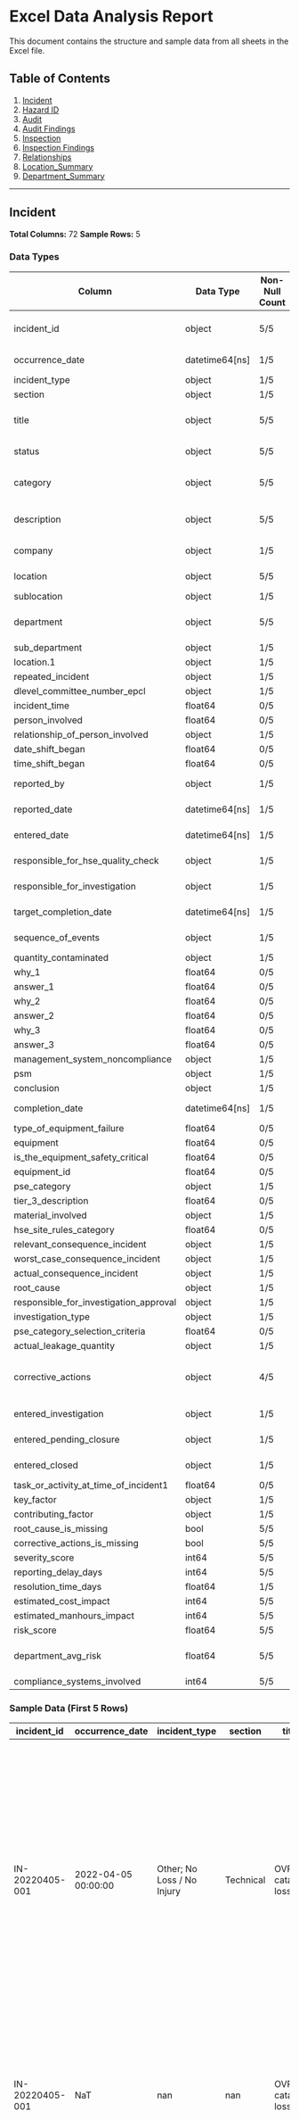 # Excel Data Analysis Report

This document contains the structure and sample data from all sheets in the Excel file.

## Table of Contents

1. [Incident](#incident)
2. [Hazard ID](#hazard-id)
3. [Audit](#audit)
4. [Audit Findings](#audit-findings)
5. [Inspection](#inspection)
6. [Inspection Findings](#inspection-findings)
7. [Relationships](#relationships)
8. [Location_Summary](#location_summary)
9. [Department_Summary](#department_summary)

---

## Incident

**Total Columns:** 72
**Sample Rows:** 5

### Data Types

| Column | Data Type | Non-Null Count | Sample Values |
|--------|-----------|----------------|---------------|
| incident_id | object | 5/5 | IN-20220405-001, IN-20220405-001, IN-20220405-001 |
| occurrence_date | datetime64[ns] | 1/5 | 2022-04-05 00:00:00 |
| incident_type | object | 1/5 | Other; No Loss / No ... |
| section | object | 1/5 | Technical |
| title | object | 5/5 | OVR catalyst loss, OVR catalyst loss, OVR catalyst loss |
| status | object | 5/5 | Closed, Unknown, Unknown |
| category | object | 5/5 | Incident, Not Specified, Not Specified |
| description | object | 5/5 | High catalyst loss h..., High catalyst loss h..., High catalyst loss h... |
| company | object | 1/5 | Engro Polymer and Ch... |
| location | object | 5/5 | Karachi, Not Specified, Not Specified |
| sublocation | object | 1/5 | Manufacturing Facili... |
| department | object | 5/5 | Process - EDC / VCM, Not Assigned, Not Assigned |
| sub_department | object | 1/5 | EDC / VCM |
| location.1 | object | 1/5 | EVCM 200 |
| repeated_incident | object | 1/5 | Yes |
| dlevel_committee_number_epcl | object | 1/5 | 22, Process Engineer... |
| incident_time | float64 | 0/5 |  |
| person_involved | float64 | 0/5 |  |
| relationship_of_person_involved | object | 1/5 | Employee |
| date_shift_began | float64 | 0/5 |  |
| time_shift_began | float64 | 0/5 |  |
| reported_by | object | 1/5 | Kaiwan Shahzad - EPC... |
| reported_date | datetime64[ns] | 1/5 | 2023-10-03 00:00:00 |
| entered_date | datetime64[ns] | 1/5 | 2023-10-03 00:00:00 |
| responsible_for_hse_quality_check | object | 1/5 | Safeer Hussain - ECO... |
| responsible_for_investigation | object | 1/5 | Kaiwan Shahzad - EPC... |
| target_completion_date | datetime64[ns] | 1/5 | 2023-07-20 00:00:00 |
| sequence_of_events | object | 1/5 | Cu (ppm) recorded in... |
| quantity_contaminated | object | 1/5 | SCF |
| why_1 | float64 | 0/5 |  |
| answer_1 | float64 | 0/5 |  |
| why_2 | float64 | 0/5 |  |
| answer_2 | float64 | 0/5 |  |
| why_3 | float64 | 0/5 |  |
| answer_3 | float64 | 0/5 |  |
| management_system_noncompliance | object | 1/5 | PSM |
| psm | object | 1/5 | Mechanical Integrity |
| conclusion | object | 1/5 | High catalyst loss h... |
| completion_date | datetime64[ns] | 1/5 | 2023-10-05 00:00:00 |
| type_of_equipment_failure | float64 | 0/5 |  |
| equipment | float64 | 0/5 |  |
| is_the_equipment_safety_critical | float64 | 0/5 |  |
| equipment_id | float64 | 0/5 |  |
| pse_category | object | 1/5 | Tier 1 |
| tier_3_description | float64 | 0/5 |  |
| material_involved | object | 1/5 | Catalyst |
| hse_site_rules_category | float64 | 0/5 |  |
| relevant_consequence_incident | object | 1/5 | Asset |
| worst_case_consequence_incident | object | 1/5 | C3 - Severe |
| actual_consequence_incident | object | 1/5 | C0 - No Ill Effect |
| root_cause | object | 1/5 | Inadequate preventiv... |
| responsible_for_investigation_approval | object | 1/5 | Tauqir Nasir - EPCL ... |
| investigation_type | object | 1/5 | Team Investigation |
| pse_category_selection_criteria | float64 | 0/5 |  |
| actual_leakage_quantity | object | 1/5 | SCF |
| corrective_actions | object | 4/5 | AC-INC-20231005-019, OVR Dip pipe metallu..., ; AC-INC-20231005-00... |
| entered_investigation | object | 1/5 | 2023-10-04 00:00:00 |
| entered_pending_closure | object | 1/5 | 2023-10-05 00:00:00 |
| entered_closed | object | 1/5 | 2023-10-09 00:00:00 |
| task_or_activity_at_time_of_incident1 | float64 | 0/5 |  |
| key_factor | object | 1/5 | Repeat failure of fa... |
| contributing_factor | object | 1/5 | Repeat failure of fa... |
| root_cause_is_missing | bool | 5/5 | False, True, True |
| corrective_actions_is_missing | bool | 5/5 | False, False, True |
| severity_score | int64 | 5/5 | 3, 1, 1 |
| reporting_delay_days | int64 | 5/5 | 546, 0, 0 |
| resolution_time_days | float64 | 1/5 | 2.0 |
| estimated_cost_impact | int64 | 5/5 | 75000, 10000, 10000 |
| estimated_manhours_impact | int64 | 5/5 | 160, 40, 40 |
| risk_score | float64 | 5/5 | 4.5, 1.0, 1.0 |
| department_avg_risk | float64 | 5/5 | 3.158333333333333, 1.002688350481248, 1.002688350481248 |
| compliance_systems_involved | int64 | 5/5 | 1, 0, 0 |

### Sample Data (First 5 Rows)

| incident_id     | occurrence_date     | incident_type              | section   | title             | status   | category      | description                                                                                                 | company                     | location      | sublocation            | department          | sub_department   | location.1   | repeated_incident   | dlevel_committee_number_epcl   |   incident_time |   person_involved | relationship_of_person_involved   |   date_shift_began |   time_shift_began | reported_by                 | reported_date       | entered_date        | responsible_for_hse_quality_check   | responsible_for_investigation   | target_completion_date   | sequence_of_events                                | quantity_contaminated   |   why_1 |   answer_1 |   why_2 |   answer_2 |   why_3 |   answer_3 | management_system_noncompliance   | psm                  | conclusion                                                                                                                                                                                                                                       | completion_date     |   type_of_equipment_failure |   equipment |   is_the_equipment_safety_critical |   equipment_id | pse_category   |   tier_3_description | material_involved   |   hse_site_rules_category | relevant_consequence_incident   | worst_case_consequence_incident   | actual_consequence_incident   | root_cause                                                                                               | responsible_for_investigation_approval   | investigation_type   |   pse_category_selection_criteria | actual_leakage_quantity   | corrective_actions                                      | entered_investigation   | entered_pending_closure   | entered_closed      |   task_or_activity_at_time_of_incident1 | key_factor                           | contributing_factor                  | root_cause_is_missing   | corrective_actions_is_missing   |   severity_score |   reporting_delay_days |   resolution_time_days |   estimated_cost_impact |   estimated_manhours_impact |   risk_score |   department_avg_risk |   compliance_systems_involved |
|-----------------|---------------------|----------------------------|-----------|-------------------|----------|---------------|-------------------------------------------------------------------------------------------------------------|-----------------------------|---------------|------------------------|---------------------|------------------|--------------|---------------------|--------------------------------|-----------------|-------------------|-----------------------------------|--------------------|--------------------|-----------------------------|---------------------|---------------------|-------------------------------------|---------------------------------|--------------------------|---------------------------------------------------|-------------------------|---------|------------|---------|------------|---------|------------|-----------------------------------|----------------------|--------------------------------------------------------------------------------------------------------------------------------------------------------------------------------------------------------------------------------------------------|---------------------|-----------------------------|-------------|------------------------------------|----------------|----------------|----------------------|---------------------|---------------------------|---------------------------------|-----------------------------------|-------------------------------|----------------------------------------------------------------------------------------------------------|------------------------------------------|----------------------|-----------------------------------|---------------------------|---------------------------------------------------------|-------------------------|---------------------------|---------------------|-----------------------------------------|--------------------------------------|--------------------------------------|-------------------------|---------------------------------|------------------|------------------------|------------------------|-------------------------|-----------------------------|--------------|-----------------------|-------------------------------|
| IN-20220405-001 | 2022-04-05 00:00:00 | Other; No Loss / No Injury | Technical | OVR catalyst loss | Closed   | Incident      | High catalyst loss has been observed from OVR for the months of April and June for which OVR was shut down. | Engro Polymer and Chemicals | Karachi       | Manufacturing Facility | Process - EDC / VCM | EDC / VCM        | EVCM 200     | Yes                 | 22, Process Engineering        |             nan |               nan | Employee                          |                nan |                nan | Kaiwan Shahzad - EPCL Plant | 2023-10-03 00:00:00 | 2023-10-03 00:00:00 | Safeer Hussain - ECORP KHI HO       | Kaiwan Shahzad - EPCL Plant     | 2023-07-20 00:00:00      | Cu (ppm) recorded increasing from AS-201B bottom. | SCF                     |     nan |        nan |     nan |        nan |     nan |        nan | PSM                               | Mechanical Integrity | High catalyst loss has been observed from OVR, the contributing factor for this event was due to consecutive startups and shutdowns, plugged cyclone, damaged sparger header along with other root causes mentioned in the investigation report. | 2023-10-05 00:00:00 |                         nan |         nan |                                nan |            nan | Tier 1         |                  nan | Catalyst            |                       nan | Asset                           | C3 - Severe                       | C0 - No Ill Effect            | Inadequate preventive/corrective maintenance practices; Incomplete planning process ; Working Conditions | Tauqir Nasir - EPCL Plant                | Team Investigation   |                               nan | SCF                       | AC-INC-20231005-019                                     | 2023-10-04 00:00:00     | 2023-10-05 00:00:00       | 2023-10-09 00:00:00 |                                     nan | Repeat failure of facility equipment | Repeat failure of facility equipment | False                   | False                           |                3 |                    546 |                      2 |                   75000 |                         160 |          4.5 |               3.15833 |                             1 |
| IN-20220405-001 | NaT                 | nan                        | nan       | OVR catalyst loss | Unknown  | Not Specified | High catalyst loss has been observed from OVR for the months of April and June for which OVR was shut down. | nan                         | Not Specified | nan                    | Not Assigned        | nan              | nan          | nan                 | nan                            |             nan |               nan | nan                               |                nan |                nan | nan                         | NaT                 | NaT                 | nan                                 | nan                             | NaT                      | nan                                               | nan                     |     nan |        nan |     nan |        nan |     nan |        nan | nan                               | nan                  | nan                                                                                                                                                                                                                                              | NaT                 |                         nan |         nan |                                nan |            nan | nan            |                  nan | nan                 |                       nan | nan                             | nan                               | nan                           | nan                                                                                                      | nan                                      | nan                  |                               nan | nan                       | OVR Dip pipe metallurgy.Status:CompletionDue:2025-12-31 | nan                     | nan                       | nan                 |                                     nan | nan                                  | nan                                  | True                    | False                           |                1 |                      0 |                    nan |                   10000 |                          40 |          1   |               1.00269 |                             0 |
| IN-20220405-001 | NaT                 | nan                        | nan       | OVR catalyst loss | Unknown  | Not Specified | High catalyst loss has been observed from OVR for the months of April and June for which OVR was shut down. | nan                         | Not Specified | nan                    | Not Assigned        | nan              | nan          | nan                 | nan                            |             nan |               nan | nan                               |                nan |                nan | nan                         | NaT                 | NaT                 | nan                                 | nan                             | NaT                      | nan                                               | nan                     |     nan |        nan |     nan |        nan |     nan |        nan | nan                               | nan                  | nan                                                                                                                                                                                                                                              | NaT                 |                         nan |         nan |                                nan |            nan | nan            |                  nan | nan                 |                       nan | nan                             | nan                               | nan                           | nan                                                                                                      | nan                                      | nan                  |                               nan | nan                       | nan                                                     | nan                     | nan                       | nan                 |                                     nan | nan                                  | nan                                  | True                    | True                            |                1 |                      0 |                    nan |                   10000 |                          40 |          1   |               1.00269 |                             0 |
| IN-20220405-001 | NaT                 | nan                        | nan       | OVR catalyst loss | Unknown  | Not Specified | High catalyst loss has been observed from OVR for the months of April and June for which OVR was shut down. | nan                         | Not Specified | nan                    | Not Assigned        | nan              | nan          | nan                 | nan                            |             nan |               nan | nan                               |                nan |                nan | nan                         | NaT                 | NaT                 | nan                                 | nan                             | NaT                      | nan                                               | nan                     |     nan |        nan |     nan |        nan |     nan |        nan | nan                               | nan                  | nan                                                                                                                                                                                                                                              | NaT                 |                         nan |         nan |                                nan |            nan | nan            |                  nan | nan                 |                       nan | nan                             | nan                               | nan                           | nan                                                                                                      | nan                                      | nan                  |                               nan | nan                       | ; AC-INC-20231005-007                                   | nan                     | nan                       | nan                 |                                     nan | nan                                  | nan                                  | True                    | False                           |                1 |                      0 |                    nan |                   10000 |                          40 |          1   |               1.00269 |                             0 |
| IN-20220405-001 | NaT                 | nan                        | nan       | OVR catalyst loss | Unknown  | Not Specified | High catalyst loss has been observed from OVR for the months of April and June for which OVR was shut down. | nan                         | Not Specified | nan                    | Not Assigned        | nan              | nan          | nan                 | nan                            |             nan |               nan | nan                               |                nan |                nan | nan                         | NaT                 | NaT                 | nan                                 | nan                             | NaT                      | nan                                               | nan                     |     nan |        nan |     nan |        nan |     nan |        nan | nan                               | nan                  | nan                                                                                                                                                                                                                                              | NaT                 |                         nan |         nan |                                nan |            nan | nan            |                  nan | nan                 |                       nan | nan                             | nan                               | nan                           | nan                                                                                                      | nan                                      | nan                  |                               nan | nan                       | OVR diffuser cup metallurgy upgradation.Status:Closed   | nan                     | nan                       | nan                 |                                     nan | nan                                  | nan                                  | True                    | False                           |                1 |                      0 |                    nan |                   10000 |                          40 |          1   |               1.00269 |                             0 |

---

## Hazard ID

**Total Columns:** 35
**Sample Rows:** 5

### Data Types

| Column | Data Type | Non-Null Count | Sample Values |
|--------|-----------|----------------|---------------|
| incident_id | object | 5/5 | HA-20230316-009, HA-20230318-004, HA-20230321-001 |
| occurrence_date | datetime64[ns] | 5/5 | 2023-03-16 00:00:00, 2023-03-18 00:00:00, 2023-03-21 00:00:00 |
| incident_type | object | 5/5 | No Loss / No Injury, Process Safety Event..., No Loss / No Injury |
| section | object | 5/5 | Projects, Production, Projects |
| title | object | 5/5 | One Desiccator fell ..., HP Jetting Pump PU-3..., At pipe rack area EE... |
| status | object | 5/5 | Closed, Closed, Closed |
| category | object | 5/5 | Hazard ID, Hazard ID, Hazard ID |
| description | object | 5/5 | Around 1235 hrs. at ..., HP Jetting Pump PU-3..., On 3/21/2023, At pip... |
| company | object | 5/5 | Engro Polymer and Ch..., Engro Polymer and Ch..., Engro Polymer and Ch... |
| location | object | 5/5 | Karachi, Karachi, Karachi |
| sublocation | object | 5/5 | Projects and BD, Manufacturing Facili..., Projects and BD |
| department | object | 5/5 | HPO, PVC, HPO |
| sub_department | object | 5/5 | HPO Contstruction, PVC III, HPO Contstruction |
| location.1 | object | 5/5 | HPO, PVC III Feedstock, HPO Process Area |
| dlevel_committee_number_epcl | object | 5/5 | 190, Mechanical (Pro..., Not Applicable, 190, Mechanical (Pro... |
| incident_time | float64 | 0/5 |  |
| repeated_event | object | 5/5 | No, No, No |
| reported_by | object | 5/5 | Majid Khan - EPCL P&..., Yasir Ali - EPCL Pla..., Majid Khan - EPCL P&... |
| reported_date | datetime64[ns] | 5/5 | 2023-03-20 00:00:00, 2023-04-03 00:00:00, 2023-03-23 00:00:00 |
| entered_date | datetime64[ns] | 5/5 | 2023-03-20 00:00:00, 2023-04-03 00:00:00, 2023-03-23 00:00:00 |
| relevant_consequence_hazard_id | object | 5/5 | People, People, People |
| worst_case_consequence_potential_hazard_id | object | 5/5 | C1 - Minor, C2 - Serious, C1 - Minor |
| violation_type_hazard_id | object | 5/5 | Unsafe Act, Unsafe Condition, Safety Rule Violatio... |
| responsible_for_approval_hazard_id | object | 5/5 | Muhammad Umar Shafiq..., Amer Ahmed - EPCL Pl..., Muhammad Umar Shafiq... |
| corrective_actions | float64 | 0/5 |  |
| entered_review | object | 5/5 | 2023-03-20 00:00:00, 2023-04-03 00:00:00, 2023-03-23 00:00:00 |
| entered_closed | object | 5/5 | 2023-04-05 00:00:00, 2023-04-27 00:00:00, 2023-03-31 00:00:00 |
| corrective_actions_is_missing | bool | 5/5 | True, True, True |
| severity_score | int64 | 5/5 | 1, 2, 1 |
| reporting_delay_days | int64 | 5/5 | 4, 16, 2 |
| estimated_cost_impact | int64 | 5/5 | 1000, 2000, 1000 |
| estimated_manhours_impact | int64 | 5/5 | 16, 24, 16 |
| risk_score | int64 | 5/5 | 1, 2, 1 |
| department_avg_risk | float64 | 5/5 | 1.822429906542056, 0.8472222222222222, 1.822429906542056 |
| compliance_systems_involved | int64 | 5/5 | 0, 0, 0 |

### Sample Data (First 5 Rows)

| incident_id     | occurrence_date     | incident_type                             | section    | title                                                                                      | status   | category   | description                                                                                                                                                                                                                                                                                                                                                                                                                             | company                     | location   | sublocation            | department   | sub_department     | location.1        | dlevel_committee_number_epcl       |   incident_time | repeated_event   | reported_by            | reported_date       | entered_date        | relevant_consequence_hazard_id   | worst_case_consequence_potential_hazard_id   | violation_type_hazard_id   | responsible_for_approval_hazard_id   |   corrective_actions | entered_review      | entered_closed      | corrective_actions_is_missing   |   severity_score |   reporting_delay_days |   estimated_cost_impact |   estimated_manhours_impact |   risk_score |   department_avg_risk |   compliance_systems_involved |
|-----------------|---------------------|-------------------------------------------|------------|--------------------------------------------------------------------------------------------|----------|------------|-----------------------------------------------------------------------------------------------------------------------------------------------------------------------------------------------------------------------------------------------------------------------------------------------------------------------------------------------------------------------------------------------------------------------------------------|-----------------------------|------------|------------------------|--------------|--------------------|-------------------|------------------------------------|-----------------|------------------|------------------------|---------------------|---------------------|----------------------------------|----------------------------------------------|----------------------------|--------------------------------------|----------------------|---------------------|---------------------|---------------------------------|------------------|------------------------|-------------------------|-----------------------------|--------------|-----------------------|-------------------------------|
| HA-20230316-009 | 2023-03-16 00:00:00 | No Loss / No Injury                       | Projects   | One Desiccator fell down from the height of 10ft. at HPO Product tankform south side area. | Closed   | Hazard ID  | Around 1235 hrs. at Product tank southside PR, during the shifting of electrode welding rod oven with rope manually from Pipe-Rack scaffolding platform to ground, it was observed that electrode welding oven was fell down from the platform to ground due to hit with the scaffolding pipe while coming down. (Height approx. 3mtr) Moreover, the area below was not even barricaded. luckily, no one was standing under the object. | Engro Polymer and Chemicals | Karachi    | Projects and BD        | HPO          | HPO Contstruction  | HPO               | 190, Mechanical (Projects) & Civil |             nan | No               | Majid Khan - EPCL P&BD | 2023-03-20 00:00:00 | 2023-03-20 00:00:00 | People                           | C1 - Minor                                   | Unsafe Act                 | Muhammad Umar Shafiq - EPCL P&BD     |                  nan | 2023-03-20 00:00:00 | 2023-04-05 00:00:00 | True                            |                1 |                      4 |                    1000 |                          16 |            1 |              1.82243  |                             0 |
| HA-20230318-004 | 2023-03-18 00:00:00 | Process Safety Event; No Loss / No Injury | Production | HP Jetting Pump PU-3105 recycle hose leakage                                               | Closed   | Hazard ID  | HP Jetting Pump PU-3105 recycle hose leakage observed.                                                                                                                                                                                                                                                                                                                                                                                  | Engro Polymer and Chemicals | Karachi    | Manufacturing Facility | PVC          | PVC III            | PVC III Feedstock | Not Applicable                     |             nan | No               | Yasir Ali - EPCL Plant | 2023-04-03 00:00:00 | 2023-04-03 00:00:00 | People                           | C2 - Serious                                 | Unsafe Condition           | Amer Ahmed - EPCL Plant              |                  nan | 2023-04-03 00:00:00 | 2023-04-27 00:00:00 | True                            |                2 |                     16 |                    2000 |                          24 |            2 |              0.847222 |                             0 |
| HA-20230321-001 | 2023-03-21 00:00:00 | No Loss / No Injury                       | Projects   | At pipe rack area EEL subcontractor was observed using unapproved anti cut gloves at site  | Closed   | Hazard ID  | On 3/21/2023, At pipe rack area EEL subcontractor was observed using unapproved anti cut gloves at site. These were previously rejected by EPCL & EEL HSE.                                                                                                                                                                                                                                                                              | Engro Polymer and Chemicals | Karachi    | Projects and BD        | HPO          | HPO Contstruction  | HPO Process Area  | 190, Mechanical (Projects) & Civil |             nan | No               | Majid Khan - EPCL P&BD | 2023-03-23 00:00:00 | 2023-03-23 00:00:00 | People                           | C1 - Minor                                   | Safety Rule Violation      | Muhammad Umar Shafiq - EPCL P&BD     |                  nan | 2023-03-23 00:00:00 | 2023-03-31 00:00:00 | True                            |                1 |                      2 |                    1000 |                          16 |            1 |              1.82243  |                             0 |
| HA-20230321-002 | 2023-03-21 00:00:00 | No Loss / No Injury                       | Projects   | EPIC fabricator was using grinder at HTDC layout-II without obtaining hot permit           | Closed   | Hazard ID  | Self-reporting: On 21st Mar 2023, It was observed that during hot job arrangements EPIC fabricator (Mr. Abid Ali) was using grinder at HTDC layout out-2 without obtaining any hot permit for the activity.                                                                                                                                                                                                                             | Engro Polymer and Chemicals | Karachi    | Projects and BD        | HTDC         | HTDC Contstruction | HTDC              | 190, Mechanical (Projects) & Civil |             nan | No               | Majid Khan - EPCL P&BD | 2023-03-23 00:00:00 | 2023-03-23 00:00:00 | People                           | C2 - Serious                                 | Unsafe Act                 | Ammar Ahmad - EPCL P&BD              |                  nan | 2023-03-23 00:00:00 | 2023-04-04 00:00:00 | True                            |                2 |                      2 |                    2000 |                          24 |            2 |              1.85714  |                             0 |
| HA-20230322-003 | 2023-03-22 00:00:00 | Other                                     | Projects   | EEL admin team members were not having escape mask while sitting in the containers         | Closed   | Hazard ID  | On 22nd Mar 2023, At EEL office Area during audit it was observed that in EEL admin office there was only one escape mask and 5 staff workers were there. 4 of them having no escape mask.                                                                                                                                                                                                                                              | Engro Polymer and Chemicals | Karachi    | Projects and BD        | HPO          | HPO Contstruction  | Container Offices | 190, Mechanical (Projects) & Civil |             nan | No               | Majid Khan - EPCL P&BD | 2023-03-23 00:00:00 | 2023-03-23 00:00:00 | People                           | C2 - Serious                                 | Safety Rule Violation      | Muhammad Umar Shafiq - EPCL P&BD     |                  nan | 2023-03-23 00:00:00 | 2023-03-31 00:00:00 | True                            |                2 |                      1 |                    2000 |                          24 |            2 |              1.82243  |                             0 |

---

## Audit

**Total Columns:** 36
**Sample Rows:** 5

### Data Types

| Column | Data Type | Non-Null Count | Sample Values |
|--------|-----------|----------------|---------------|
| audit_id | object | 5/5 | AU-20230101-001, AU-20230130-001, AU-20230131-002 |
| audit_location | object | 5/5 | CA, Manufacturing Facili..., Asset Integrity |
| audit_title | object | 5/5 | Hydrogen vent stack ..., Marsh Insurance Audi..., Marsh Audit 2023 - I... |
| auditor | object | 5/5 | Ghulam Murtaza - EPC..., Ahtisham Qadir Malik..., Junaid Rafey - EPCL ... |
| start_date | datetime64[ns] | 5/5 | 2023-01-01 00:00:00, 2023-01-30 00:00:00, 2023-01-31 00:00:00 |
| audit_status | object | 5/5 | Closed, Closed, Closed |
| audit_category | object | 5/5 | Audit, Audit, Audit |
| auditing_body | object | 5/5 | Self, 3rd Party, 3rd Party |
| audit_rating | object | 2/5 | Satisfactory, Satisfactory |
| company | object | 5/5 | EPCL, EPCL, EPCL |
| location | object | 5/5 | CA-1650 and HCL Load..., Admin Building, Admin Building |
| audit_type_epcl | object | 5/5 | 119-Internal Audit, 16-Insurance Audit, 16-Insurance Audit |
| template | object | 5/5 | General Audit Check ..., General Audit Check ..., General Audit Check ... |
| template_version | object | 5/5 | Current Version, Current Version, Current Version |
| created_by | object | 5/5 | Ghulam Murtaza - EPC..., Safeer Hussain - ECO..., Ghulam Muzammil - EP... |
| audit_team | object | 5/5 | Moin Nasir - EPCL Pl..., Junaid Rafey - EPCL ..., Muhammad Shoquaib Fa... |
| responsible_for_action_plan | object | 5/5 | Ahtisham Qadir Malik..., Safeer Hussain - ECO..., Ghulam Muzammil - EP... |
| responsible_for_action_plan_review | object | 5/5 | Ahtisham Qadir Malik..., Ahtisham Qadir Malik..., Safeer Hussain - ECO... |
| entered_scheduled | datetime64[ns] | 4/5 | 2023-09-27 00:00:00, 2023-05-25 00:00:00, 2023-03-29 00:00:00 |
| entered_in_progress | datetime64[ns] | 5/5 | 2023-09-27 00:00:00, 2023-05-25 00:00:00, 2023-10-24 00:00:00 |
| entered_review | datetime64[ns] | 5/5 | 2023-09-27 00:00:00, 2023-05-29 00:00:00, 2023-10-24 00:00:00 |
| entered_pending_action_plan | object | 5/5 | 2023-09-27 00:00:00, 2023-12-31 00:00:00, 2023-10-24 00:00:00 |
| entered_review_action_plan | object | 5/5 | 2023-09-29 00:00:00, 2024-04-08 00:00:00, 2023-10-24 00:00:00 |
| entered_pending_closure | object | 5/5 | 2023-09-29 00:00:00, 2024-05-11 00:00:00, 2023-10-24 00:00:00 |
| entered_closed | datetime64[ns] | 5/5 | 2023-09-30 00:00:00, 2025-05-31 00:00:00, 2023-12-30 00:00:00 |
| checklist_category | object | 5/5 | General Audit Check ..., General Audit Check ..., General Audit Check ... |
| question | object | 5/5 | Audit Type, Audit Type, Audit Type |
| regulatory_reference | float64 | 0/5 |  |
| help_text | object | 5/5 | Just add audit type ..., Just add audit type ..., Just add audit type ... |
| answer | object | 1/5 | Insurance Survey Aud... |
| recommendation | float64 | 0/5 |  |
| response | float64 | 0/5 |  |
| finding | object | 4/5 | It was observed that..., 23.01 Management of ..., Refer attached file |
| finding_location | object | 4/5 | Maintenance; Health,..., Asset Integrity; Ass..., Engro Polymer and Ch... |
| worst_case_consequence | object | 3/5 | C2 - Serious; C3 - S..., ;, C1 - Minor; C1 - Min... |
| compliance_systems_involved | int64 | 5/5 | 0, 0, 0 |

### Sample Data (First 5 Rows)

| audit_id        | audit_location              | audit_title                                                                                   | auditor                           | start_date          | audit_status   | audit_category   | auditing_body   | audit_rating   | company   | location                | audit_type_epcl                                                    | template                 | template_version   | created_by                    | audit_team                                                                                         | responsible_for_action_plan       | responsible_for_action_plan_review   | entered_scheduled   | entered_in_progress   | entered_review      | entered_pending_action_plan   | entered_review_action_plan   | entered_pending_closure   | entered_closed      | checklist_category       | question   |   regulatory_reference | help_text                                                                                                                                   | answer                 |   recommendation |   response | finding                                                                                                                                                                                                                                                                                                                                                                                                                                                                                                                                                                                                                                                                                                                                                                                                                                                                                                                                                                                                                                                                                                                                                                                                                                                                                                                                                                                                                                                                                                                                                                                                                                                                                                                                                                                                                                                                                                                                                                                                                                                                                                                                                                                                                                                                                                                                                                                                                                                                                                                                                                                                                                                                                                                                                                                                                                                                                                                                                                                                                                                                                                                                                                                                                                                                                                                                                                                                                                                                                                                                                             | finding_location                                                                                                                  | worst_case_consequence                                            |   compliance_systems_involved |
|-----------------|-----------------------------|-----------------------------------------------------------------------------------------------|-----------------------------------|---------------------|----------------|------------------|-----------------|----------------|-----------|-------------------------|--------------------------------------------------------------------|--------------------------|--------------------|-------------------------------|----------------------------------------------------------------------------------------------------|-----------------------------------|--------------------------------------|---------------------|-----------------------|---------------------|-------------------------------|------------------------------|---------------------------|---------------------|--------------------------|------------|------------------------|---------------------------------------------------------------------------------------------------------------------------------------------|------------------------|------------------|------------|---------------------------------------------------------------------------------------------------------------------------------------------------------------------------------------------------------------------------------------------------------------------------------------------------------------------------------------------------------------------------------------------------------------------------------------------------------------------------------------------------------------------------------------------------------------------------------------------------------------------------------------------------------------------------------------------------------------------------------------------------------------------------------------------------------------------------------------------------------------------------------------------------------------------------------------------------------------------------------------------------------------------------------------------------------------------------------------------------------------------------------------------------------------------------------------------------------------------------------------------------------------------------------------------------------------------------------------------------------------------------------------------------------------------------------------------------------------------------------------------------------------------------------------------------------------------------------------------------------------------------------------------------------------------------------------------------------------------------------------------------------------------------------------------------------------------------------------------------------------------------------------------------------------------------------------------------------------------------------------------------------------------------------------------------------------------------------------------------------------------------------------------------------------------------------------------------------------------------------------------------------------------------------------------------------------------------------------------------------------------------------------------------------------------------------------------------------------------------------------------------------------------------------------------------------------------------------------------------------------------------------------------------------------------------------------------------------------------------------------------------------------------------------------------------------------------------------------------------------------------------------------------------------------------------------------------------------------------------------------------------------------------------------------------------------------------------------------------------------------------------------------------------------------------------------------------------------------------------------------------------------------------------------------------------------------------------------------------------------------------------------------------------------------------------------------------------------------------------------------------------------------------------------------------------------------------|-----------------------------------------------------------------------------------------------------------------------------------|-------------------------------------------------------------------|-------------------------------|
| AU-20230101-001 | CA                          | Hydrogen vent stack falme arrestor inspection RMA                                             | Ghulam Murtaza - EPCL Plant       | 2023-01-01 00:00:00 | Closed         | Audit            | Self            | nan            | EPCL      | CA-1650 and HCL Loading | 119-Internal Audit                                                 | General Audit Check List | Current Version    | Ghulam Murtaza - EPCL Plant   | Moin Nasir - EPCL Plant                                                                            | Ahtisham Qadir Malik - EPCL Plant | Ahtisham Qadir Malik - EPCL Plant    | 2023-09-27 00:00:00 | 2023-09-27 00:00:00   | 2023-09-27 00:00:00 | 2023-09-27 00:00:00           | 2023-09-29 00:00:00          | 2023-09-29 00:00:00       | 2023-09-30 00:00:00 | General Audit Check List | Audit Type |                    nan | Just add audit type here and attach soft copy of audit / checklist as attachment. Finding /Recommendations must be added in GENERAL RESULTS | nan                    |              nan |        nan | nan                                                                                                                                                                                                                                                                                                                                                                                                                                                                                                                                                                                                                                                                                                                                                                                                                                                                                                                                                                                                                                                                                                                                                                                                                                                                                                                                                                                                                                                                                                                                                                                                                                                                                                                                                                                                                                                                                                                                                                                                                                                                                                                                                                                                                                                                                                                                                                                                                                                                                                                                                                                                                                                                                                                                                                                                                                                                                                                                                                                                                                                                                                                                                                                                                                                                                                                                                                                                                                                                                                                                                                 | nan                                                                                                                               | nan                                                               |                             0 |
| AU-20230130-001 | Manufacturing Facility      | Marsh Insurance Audit                                                                         | Ahtisham Qadir Malik - EPCL Plant | 2023-01-30 00:00:00 | Closed         | Audit            | 3rd Party       | nan            | EPCL      | Admin Building          | 16-Insurance Audit                                                 | General Audit Check List | Current Version    | Safeer Hussain - ECORP KHI HO | Junaid Rafey - EPCL Plant; Muhammad Ashar Mushtaq - EPCL Plant; Muhammad Shahid Karim - EPCL Plant | Safeer Hussain - ECORP KHI HO     | Ahtisham Qadir Malik - EPCL Plant    | 2023-05-25 00:00:00 | 2023-05-25 00:00:00   | 2023-05-29 00:00:00 | 2023-12-31 00:00:00           | 2024-04-08 00:00:00          | 2024-05-11 00:00:00       | 2025-05-31 00:00:00 | General Audit Check List | Audit Type |                    nan | Just add audit type here and attach soft copy of audit / checklist as attachment. Finding /Recommendations must be added in GENERAL RESULTS | Insurance Survey Audit |              nan |        nan | It was observed that maintenance KPIs have improved since previous visit, but do not adequately show site management current risk position when compared to best-in-class performance. Survey team was unable to easily see number of overdue SCD PMs, CMs, on-hold items and open notifications which are not yet work orders. The risk is that site management cannot effectively be aware if the current risk level changes, or if today’s risk level is acceptable. This may lead to under resourcing of this critical department and subsequent losses occurring. ; It was observed that permits: Are currently stored outside, not immediately accessible at the work-front or the CCR. Permits are not cross referenced to an isolation diagram. The risk is that: Workers are not able to easily refer to the permit during the task. CCR/ERT is not able to quickly understand impact of operational change or incident on active permits. Workers using a permit may not be clear on energy isolation in-place and will be unable to verify current isolation standard vs. requirement. For example, losses have occurred due to wrong flanges being broken. Permit management was a key factor in the Piper Alpha disaster (to this day, the largest PD loss in history). For complex isolations, there may be multiple work fronts which need to be closed prior to re-isolation. Cross referencing is essential for operations to confirm suitability to re-energize system.; It was observed that on the A-300 Furnace isolation plan, a spool removal was not captured on the isolation plan. In addition, the operations team had removed a spool, which was marked as a blind location on the isolation plan. The risk is that an error could be made when returning the isolated system back into operations, due to the isolation plan not reflecting the actual status of the system and the isolations in place. This risk increases with more complex isolation plans where the plan does not reflect the status in the field. This could lead to a LOPC event during re-energization of the system and a potential fire / explosion – ignition of a gas leak is very likely for furnace area LOPC. ; It was observed that there is currently a utility pump running, feeding into the firewater circuit for non-emergency use process water on site. Site shared that this was acceptable via current practices as the firewater pumps are not being used, despite excess capacity of the F/W main being used. The risk is that the additional hydraulic constraint on the system reduces the maximum attainable flow through the firewater system. In the event of a fire scenario, it is unlikely that process water use will be stopped as priority will be on emergency response. However, the maximum use case may not be possible, impacting firefighting effectiveness and exacerbating the loss. ; It was observed that, the site permit audits did not highlight items identified in 23.02 and 23.03. Given that only a single permit was reviewed during the survey and gaps vs. best-in-class performance were found it suggests that the site auditing system should be routinely finding gaps and driving improvements. However, it was communicated that there were no permit audit findings of note in 2022. The risk is that the site does not organically improve the permit standards above the site current position. An effective auditing system should drive continuous improvement towards best-in-class performance. | Maintenance; Health, Safety and Environment; Health, Safety and Environment; Process - UTY and PP; Health, Safety and Environment | C2 - Serious; C3 - Severe; C3 - Severe; C2 - Serious; C3 - Severe |                             0 |
| AU-20230131-002 | Asset Integrity             | Marsh Audit 2023 - Inspection Deep Dive (IDD)                                                 | Junaid Rafey - EPCL Plant         | 2023-01-31 00:00:00 | Closed         | Audit            | 3rd Party       | nan            | EPCL      | Admin Building          | 16-Insurance Audit                                                 | General Audit Check List | Current Version    | Ghulam Muzammil - EPCL Plant  | Muhammad Shoquaib Farooq - EPCL Plant                                                              | Ghulam Muzammil - EPCL Plant      | Safeer Hussain - ECORP KHI HO        | NaT                 | 2023-10-24 00:00:00   | 2023-10-24 00:00:00 | 2023-10-24 00:00:00           | 2023-10-24 00:00:00          | 2023-10-24 00:00:00       | 2023-12-30 00:00:00 | General Audit Check List | Audit Type |                    nan | Just add audit type here and attach soft copy of audit / checklist as attachment. Finding /Recommendations must be added in GENERAL RESULTS | nan                    |              nan |        nan | 23.01 Management of piping reaching end of service life 23.02 Piping lines that have not yet been inspected 23.03 Develop inspection plan for vessel level bridles 23.04 Integrity Operating Window (IOW) – Further development; 23.01 Management of piping reaching end of service life 23.02 Piping lines that have not yet been inspected 23.03 Develop inspection plan for vessel level bridles 23.04 Integrity Operating Window (IOW) – Further development                                                                                                                                                                                                                                                                                                                                                                                                                                                                                                                                                                                                                                                                                                                                                                                                                                                                                                                                                                                                                                                                                                                                                                                                                                                                                                                                                                                                                                                                                                                                                                                                                                                                                                                                                                                                                                                                                                                                                                                                                                                                                                                                                                                                                                                                                                                                                                                                                                                                                                                                                                                                                                                                                                                                                                                                                                                                                                                                                                                                                                                                                                    | Asset Integrity; Asset Integrity                                                                                                  | ;                                                                 |                             0 |
| AU-20230301-004 | Engro Polymer and Chemicals | RMA Audit: Piping, Piping supports and Equipment Conditions related audits (For EDC-VCM unit) | Syed Tauseef Ali - EPCL Plant     | 2023-03-01 00:00:00 | Closed         | Audit            | 1st Party       | Satisfactory   | EPCL      | EVCM 300                | 82-Piping, Piping supports and Equipment Conditions related audits | General Audit Check List | Current Version    | Syed Tauseef Ali - EPCL Plant | Junaid Rafey - EPCL Plant                                                                          | Junaid Rafey - EPCL Plant         | Junaid Rafey - EPCL Plant            | 2023-03-29 00:00:00 | 2023-03-29 00:00:00   | 2023-03-29 00:00:00 | 2023-03-29 00:00:00           | 2023-03-29 00:00:00          | 2023-03-29 00:00:00       | 2023-03-31 00:00:00 | General Audit Check List | Audit Type |                    nan | Just add audit type here and attach soft copy of audit / checklist as attachment. Finding /Recommendations must be added in GENERAL RESULTS | nan                    |              nan |        nan | Refer attached file                                                                                                                                                                                                                                                                                                                                                                                                                                                                                                                                                                                                                                                                                                                                                                                                                                                                                                                                                                                                                                                                                                                                                                                                                                                                                                                                                                                                                                                                                                                                                                                                                                                                                                                                                                                                                                                                                                                                                                                                                                                                                                                                                                                                                                                                                                                                                                                                                                                                                                                                                                                                                                                                                                                                                                                                                                                                                                                                                                                                                                                                                                                                                                                                                                                                                                                                                                                                                                                                                                                                                 | Engro Polymer and Chemicals                                                                                                       | nan                                                               |                             0 |
| AU-20230301-005 | Engro Polymer and Chemicals | RMA Audit: Temporary repair field health assessment (For EDC-VCM unit)                        | Syed Tauseef Ali - EPCL Plant     | 2023-03-01 00:00:00 | Closed         | Audit            | 1st Party       | Satisfactory   | EPCL      | EVCM 300                | 74-Temporary Repair Field Health Assessment                        | General Audit Check List | Current Version    | Syed Tauseef Ali - EPCL Plant | Junaid Rafey - EPCL Plant; Syed Tauseef Ali - EPCL Plant                                           | Junaid Rafey - EPCL Plant         | Junaid Rafey - EPCL Plant            | 2023-03-29 00:00:00 | 2023-03-29 00:00:00   | 2023-03-29 00:00:00 | 2023-03-29 00:00:00           | 2023-03-29 00:00:00          | 2023-03-29 00:00:00       | 2023-03-31 00:00:00 | General Audit Check List | Audit Type |                    nan | Just add audit type here and attach soft copy of audit / checklist as attachment. Finding /Recommendations must be added in GENERAL RESULTS | nan                    |              nan |        nan | Refer attached file; Refer attached file                                                                                                                                                                                                                                                                                                                                                                                                                                                                                                                                                                                                                                                                                                                                                                                                                                                                                                                                                                                                                                                                                                                                                                                                                                                                                                                                                                                                                                                                                                                                                                                                                                                                                                                                                                                                                                                                                                                                                                                                                                                                                                                                                                                                                                                                                                                                                                                                                                                                                                                                                                                                                                                                                                                                                                                                                                                                                                                                                                                                                                                                                                                                                                                                                                                                                                                                                                                                                                                                                                                            | Engro Polymer and Chemicals; Engro Polymer and Chemicals                                                                          | C1 - Minor; C1 - Minor                                            |                             0 |

---

## Audit Findings

**Total Columns:** 34
**Sample Rows:** 5

### Data Types

| Column | Data Type | Non-Null Count | Sample Values |
|--------|-----------|----------------|---------------|
| audit_id | object | 5/5 | AU-20230130-001, AU-20230130-001, AU-20230130-001 |
| audit_location | object | 5/5 | Manufacturing Facili..., Manufacturing Facili..., Manufacturing Facili... |
| audit_title | object | 5/5 | Marsh Insurance Audi..., Marsh Insurance Audi..., Marsh Insurance Audi... |
| auditor | object | 5/5 | Ahtisham Qadir Malik..., Ahtisham Qadir Malik..., Ahtisham Qadir Malik... |
| start_date | datetime64[ns] | 5/5 | 2023-01-30 00:00:00, 2023-01-30 00:00:00, 2023-01-30 00:00:00 |
| audit_status | object | 5/5 | Closed, Closed, Closed |
| audit_category | object | 5/5 | Audit, Audit, Audit |
| auditing_body | object | 5/5 | 3rd Party, 3rd Party, 3rd Party |
| audit_rating | float64 | 0/5 |  |
| company | object | 5/5 | EPCL, EPCL, EPCL |
| location | object | 5/5 | Admin Building, Admin Building, Admin Building |
| audit_type_epcl | object | 5/5 | 16-Insurance Audit, 16-Insurance Audit, 16-Insurance Audit |
| template | object | 5/5 | General Audit Check ..., General Audit Check ..., General Audit Check ... |
| template_version | object | 5/5 | Current Version, Current Version, Current Version |
| created_by | object | 5/5 | Safeer Hussain - ECO..., Safeer Hussain - ECO..., Safeer Hussain - ECO... |
| audit_team | object | 5/5 | Junaid Rafey - EPCL ..., Junaid Rafey - EPCL ..., Junaid Rafey - EPCL ... |
| responsible_for_action_plan | object | 5/5 | Safeer Hussain - ECO..., Safeer Hussain - ECO..., Safeer Hussain - ECO... |
| responsible_for_action_plan_review | object | 5/5 | Ahtisham Qadir Malik..., Ahtisham Qadir Malik..., Ahtisham Qadir Malik... |
| entered_scheduled | datetime64[ns] | 5/5 | 2023-05-25 00:00:00, 2023-05-25 00:00:00, 2023-05-25 00:00:00 |
| entered_in_progress | datetime64[ns] | 5/5 | 2023-05-25 00:00:00, 2023-05-25 00:00:00, 2023-05-25 00:00:00 |
| entered_review | datetime64[ns] | 5/5 | 2023-05-29 00:00:00, 2023-05-29 00:00:00, 2023-05-29 00:00:00 |
| entered_pending_action_plan | object | 5/5 | 2023-12-31 00:00:00, 2023-12-31 00:00:00, 2023-12-31 00:00:00 |
| entered_review_action_plan | object | 5/5 | 2024-04-08 00:00:00, 2024-04-08 00:00:00, 2024-04-08 00:00:00 |
| entered_pending_closure | object | 5/5 | 2024-05-11 00:00:00, 2024-05-11 00:00:00, 2024-05-11 00:00:00 |
| entered_closed | datetime64[ns] | 5/5 | 2025-05-31 00:00:00, 2025-05-31 00:00:00, 2025-05-31 00:00:00 |
| checklist_category | float64 | 0/5 |  |
| question | float64 | 0/5 |  |
| help_text | float64 | 0/5 |  |
| answer | float64 | 0/5 |  |
| recommendation | float64 | 0/5 |  |
| finding | object | 5/5 | It was observed that..., It was observed that..., It was observed that... |
| finding_location | object | 5/5 | Health, Safety and E..., Health, Safety and E..., Health, Safety and E... |
| worst_case_consequence | object | 5/5 | C3 - Severe, C3 - Severe, C3 - Severe |
| compliance_systems_involved | int64 | 5/5 | 0, 0, 0 |

### Sample Data (First 5 Rows)

| audit_id        | audit_location         | audit_title           | auditor                           | start_date          | audit_status   | audit_category   | auditing_body   |   audit_rating | company   | location       | audit_type_epcl    | template                 | template_version   | created_by                    | audit_team                                                                                         | responsible_for_action_plan   | responsible_for_action_plan_review   | entered_scheduled   | entered_in_progress   | entered_review      | entered_pending_action_plan   | entered_review_action_plan   | entered_pending_closure   | entered_closed      |   checklist_category |   question |   help_text |   answer |   recommendation | finding                                                                                                                                                                                                                                                                                                                                                                                                                                                                                                                                                                                                                                                                                                                                                                                                                                                                                                          | finding_location               | worst_case_consequence   |   compliance_systems_involved |
|-----------------|------------------------|-----------------------|-----------------------------------|---------------------|----------------|------------------|-----------------|----------------|-----------|----------------|--------------------|--------------------------|--------------------|-------------------------------|----------------------------------------------------------------------------------------------------|-------------------------------|--------------------------------------|---------------------|-----------------------|---------------------|-------------------------------|------------------------------|---------------------------|---------------------|----------------------|------------|-------------|----------|------------------|------------------------------------------------------------------------------------------------------------------------------------------------------------------------------------------------------------------------------------------------------------------------------------------------------------------------------------------------------------------------------------------------------------------------------------------------------------------------------------------------------------------------------------------------------------------------------------------------------------------------------------------------------------------------------------------------------------------------------------------------------------------------------------------------------------------------------------------------------------------------------------------------------------------|--------------------------------|--------------------------|-------------------------------|
| AU-20230130-001 | Manufacturing Facility | Marsh Insurance Audit | Ahtisham Qadir Malik - EPCL Plant | 2023-01-30 00:00:00 | Closed         | Audit            | 3rd Party       |            nan | EPCL      | Admin Building | 16-Insurance Audit | General Audit Check List | Current Version    | Safeer Hussain - ECORP KHI HO | Junaid Rafey - EPCL Plant; Muhammad Ashar Mushtaq - EPCL Plant; Muhammad Shahid Karim - EPCL Plant | Safeer Hussain - ECORP KHI HO | Ahtisham Qadir Malik - EPCL Plant    | 2023-05-25 00:00:00 | 2023-05-25 00:00:00   | 2023-05-29 00:00:00 | 2023-12-31 00:00:00           | 2024-04-08 00:00:00          | 2024-05-11 00:00:00       | 2025-05-31 00:00:00 |                  nan |        nan |         nan |      nan |              nan | It was observed that permits: Are currently stored outside, not immediately accessible at the work-front or the CCR. Permits are not cross referenced to an isolation diagram. The risk is that: Workers are not able to easily refer to the permit during the task. CCR/ERT is not able to quickly understand impact of operational change or incident on active permits. Workers using a permit may not be clear on energy isolation in-place and will be unable to verify current isolation standard vs. requirement. For example, losses have occurred due to wrong flanges being broken. Permit management was a key factor in the Piper Alpha disaster (to this day, the largest PD loss in history). For complex isolations, there may be multiple work fronts which need to be closed prior to re-isolation. Cross referencing is essential for operations to confirm suitability to re-energize system. | Health, Safety and Environment | C3 - Severe              |                             0 |
| AU-20230130-001 | Manufacturing Facility | Marsh Insurance Audit | Ahtisham Qadir Malik - EPCL Plant | 2023-01-30 00:00:00 | Closed         | Audit            | 3rd Party       |            nan | EPCL      | Admin Building | 16-Insurance Audit | General Audit Check List | Current Version    | Safeer Hussain - ECORP KHI HO | Junaid Rafey - EPCL Plant; Muhammad Ashar Mushtaq - EPCL Plant; Muhammad Shahid Karim - EPCL Plant | Safeer Hussain - ECORP KHI HO | Ahtisham Qadir Malik - EPCL Plant    | 2023-05-25 00:00:00 | 2023-05-25 00:00:00   | 2023-05-29 00:00:00 | 2023-12-31 00:00:00           | 2024-04-08 00:00:00          | 2024-05-11 00:00:00       | 2025-05-31 00:00:00 |                  nan |        nan |         nan |      nan |              nan | It was observed that on the A-300 Furnace isolation plan, a spool removal was not captured on the isolation plan. In addition, the operations team had removed a spool, which was marked as a blind location on the isolation plan. The risk is that an error could be made when returning the isolated system back into operations, due to the isolation plan not reflecting the actual status of the system and the isolations in place. This risk increases with more complex isolation plans where the plan does not reflect the status in the field. This could lead to a LOPC event during re-energization of the system and a potential fire / explosion – ignition of a gas leak is very likely for furnace area LOPC.                                                                                                                                                                                   | Health, Safety and Environment | C3 - Severe              |                             0 |
| AU-20230130-001 | Manufacturing Facility | Marsh Insurance Audit | Ahtisham Qadir Malik - EPCL Plant | 2023-01-30 00:00:00 | Closed         | Audit            | 3rd Party       |            nan | EPCL      | Admin Building | 16-Insurance Audit | General Audit Check List | Current Version    | Safeer Hussain - ECORP KHI HO | Junaid Rafey - EPCL Plant; Muhammad Ashar Mushtaq - EPCL Plant; Muhammad Shahid Karim - EPCL Plant | Safeer Hussain - ECORP KHI HO | Ahtisham Qadir Malik - EPCL Plant    | 2023-05-25 00:00:00 | 2023-05-25 00:00:00   | 2023-05-29 00:00:00 | 2023-12-31 00:00:00           | 2024-04-08 00:00:00          | 2024-05-11 00:00:00       | 2025-05-31 00:00:00 |                  nan |        nan |         nan |      nan |              nan | It was observed that, the site permit audits did not highlight items identified in 23.02 and 23.03. Given that only a single permit was reviewed during the survey and gaps vs. best-in-class performance were found it suggests that the site auditing system should be routinely finding gaps and driving improvements. However, it was communicated that there were no permit audit findings of note in 2022. The risk is that the site does not organically improve the permit standards above the site current position. An effective auditing system should drive continuous improvement towards best-in-class performance.                                                                                                                                                                                                                                                                                | Health, Safety and Environment | C3 - Severe              |                             0 |
| AU-20230130-001 | Manufacturing Facility | Marsh Insurance Audit | Ahtisham Qadir Malik - EPCL Plant | 2023-01-30 00:00:00 | Closed         | Audit            | 3rd Party       |            nan | EPCL      | Admin Building | 16-Insurance Audit | General Audit Check List | Current Version    | Safeer Hussain - ECORP KHI HO | Junaid Rafey - EPCL Plant; Muhammad Ashar Mushtaq - EPCL Plant; Muhammad Shahid Karim - EPCL Plant | Safeer Hussain - ECORP KHI HO | Ahtisham Qadir Malik - EPCL Plant    | 2023-05-25 00:00:00 | 2023-05-25 00:00:00   | 2023-05-29 00:00:00 | 2023-12-31 00:00:00           | 2024-04-08 00:00:00          | 2024-05-11 00:00:00       | 2025-05-31 00:00:00 |                  nan |        nan |         nan |      nan |              nan | It was observed that maintenance KPIs have improved since previous visit, but do not adequately show site management current risk position when compared to best-in-class performance. Survey team was unable to easily see number of overdue SCD PMs, CMs, on-hold items and open notifications which are not yet work orders. The risk is that site management cannot effectively be aware if the current risk level changes, or if today’s risk level is acceptable. This may lead to under resourcing of this critical department and subsequent losses occurring.                                                                                                                                                                                                                                                                                                                                           | Maintenance                    | C2 - Serious             |                             0 |
| AU-20230130-001 | Manufacturing Facility | Marsh Insurance Audit | Ahtisham Qadir Malik - EPCL Plant | 2023-01-30 00:00:00 | Closed         | Audit            | 3rd Party       |            nan | EPCL      | Admin Building | 16-Insurance Audit | General Audit Check List | Current Version    | Safeer Hussain - ECORP KHI HO | Junaid Rafey - EPCL Plant; Muhammad Ashar Mushtaq - EPCL Plant; Muhammad Shahid Karim - EPCL Plant | Safeer Hussain - ECORP KHI HO | Ahtisham Qadir Malik - EPCL Plant    | 2023-05-25 00:00:00 | 2023-05-25 00:00:00   | 2023-05-29 00:00:00 | 2023-12-31 00:00:00           | 2024-04-08 00:00:00          | 2024-05-11 00:00:00       | 2025-05-31 00:00:00 |                  nan |        nan |         nan |      nan |              nan | It was observed that there is currently a utility pump running, feeding into the firewater circuit for non-emergency use process water on site. Site shared that this was acceptable via current practices as the firewater pumps are not being used, despite excess capacity of the F/W main being used. The risk is that the additional hydraulic constraint on the system reduces the maximum attainable flow through the firewater system. In the event of a fire scenario, it is unlikely that process water use will be stopped as priority will be on emergency response. However, the maximum use case may not be possible, impacting firefighting effectiveness and exacerbating the loss.                                                                                                                                                                                                              | Process - UTY and PP           | C2 - Serious             |                             0 |

---

## Inspection

**Total Columns:** 41
**Sample Rows:** 5

### Data Types

| Column | Data Type | Non-Null Count | Sample Values |
|--------|-----------|----------------|---------------|
| audit_id | object | 5/5 | IS-20230904-011, IS-20230904-013, IS-20230904-014 |
| audit_location | object | 5/5 | HTDC Contstruction, Projects, Projects |
| audit_title | object | 5/5 | Management Safety Au..., Management Safety Au..., Management Safety Au... |
| auditor | object | 5/5 | Rafay Shahid - EPCL ..., Arsslan Bhatti - EPC..., Arsslan Bhatti - EPC... |
| start_date | datetime64[ns] | 5/5 | 2023-09-04 00:00:00, 2023-09-04 00:00:00, 2023-09-04 00:00:00 |
| audit_status | object | 5/5 | Closed, In Progress, In Progress |
| audit_category | object | 5/5 | Inspection, Inspection, Inspection |
| auditing_body | object | 5/5 | Self, Self, Self |
| company | object | 5/5 | EPCL, EPCL, EPCL |
| location | object | 5/5 | HTDC, HTDC, HTDC |
| audit_type_epcl | object | 5/5 | 6-MSA, 6-MSA, 6-MSA |
| template | object | 5/5 | Management Safety Au..., Management Safety Au..., Management Safety Au... |
| template_version | object | 5/5 | Current Version, Current Version, Current Version |
| created_by | object | 5/5 | Rafay Shahid - EPCL ..., Arsslan Bhatti - EPC..., Arsslan Bhatti - EPC... |
| audit_team | object | 1/5 | Zafar Tariq - EPCL P... |
| entered_scheduled | float64 | 0/5 |  |
| entered_in_progress | object | 5/5 | 2023-09-11 00:00:00, 2023-09-30 00:00:00, 2023-09-30 00:00:00 |
| entered_review | object | 3/5 | 2023-09-11 00:00:00, 2023-09-30 00:00:00, 2023-10-01 00:00:00 |
| entered_closed | datetime64[ns] | 3/5 | 2024-01-29 00:00:00, 2024-01-29 00:00:00, 2023-10-31 00:00:00 |
| checklist_category | object | 5/5 | Conversation with Wo..., Conversation with Wo..., Conversation with Wo... |
| question | object | 5/5 | The conversation too..., The conversation too..., The conversation too... |
| regulatory_reference | object | 5/5 | ; ; Unsafe Act is de..., ; ; Unsafe Act is de..., ; ; Unsafe Act is de... |
| help_text | object | 5/5 | ; ; ; ; ; ; ;, ; ; ; ; ; ; ;, ; ; ; ; ; ; ; |
| answer | object | 5/5 | Yes; Yes; Yes; 8 - P..., Yes; PPE compliance;..., Yes; PPE compliance;... |
| recommendation | object | 5/5 | ; ; ; ; ; ; ;, ; ; ; ; ; ; ;, ; ; ; ; ; ; ; |
| response | object | 5/5 | ; ; ; ; ; ; ;, ; ; ; ; ; ; ;, ; ; ; ; ; ; ; |
| finding | object | 2/5 | Cables were lying ha..., No any major damage ... |
| finding_location | object | 2/5 | HTDC Contstruction; ..., Stationary - PVC |
| worst_case_consequence | object | 1/5 | ; |
| action_item_number | float64 | 0/5 |  |
| action_item_title | float64 | 0/5 |  |
| action_item_description | float64 | 0/5 |  |
| action_item_responsible | float64 | 0/5 |  |
| action_item_responsible_for_verification | float64 | 0/5 |  |
| action_item_effective | float64 | 0/5 |  |
| action_item_verification_details | float64 | 0/5 |  |
| action_item_priority | float64 | 0/5 |  |
| action_item_due_date | float64 | 0/5 |  |
| action_item_status | float64 | 0/5 |  |
| action_item_progress_notes | float64 | 0/5 |  |
| compliance_systems_involved | int64 | 5/5 | 0, 0, 0 |

### Sample Data (First 5 Rows)

| audit_id        | audit_location     | audit_title                   | auditor                     | start_date          | audit_status   | audit_category   | auditing_body   | company   | location        | audit_type_epcl   | template                      | template_version   | created_by                  | audit_team               |   entered_scheduled | entered_in_progress   | entered_review      | entered_closed      | checklist_category                                                                                                                                                             | question                                                                                                                                                                                                                                                                                                                                                                     | regulatory_reference                                                                                                                                                                             | help_text     | answer                                                                                                                                                | recommendation   | response      | finding                                                                                                                                                                                                                                                                                                            | finding_location                       | worst_case_consequence   |   action_item_number |   action_item_title |   action_item_description |   action_item_responsible |   action_item_responsible_for_verification |   action_item_effective |   action_item_verification_details |   action_item_priority |   action_item_due_date |   action_item_status |   action_item_progress_notes |   compliance_systems_involved |
|-----------------|--------------------|-------------------------------|-----------------------------|---------------------|----------------|------------------|-----------------|-----------|-----------------|-------------------|-------------------------------|--------------------|-----------------------------|--------------------------|---------------------|-----------------------|---------------------|---------------------|--------------------------------------------------------------------------------------------------------------------------------------------------------------------------------|------------------------------------------------------------------------------------------------------------------------------------------------------------------------------------------------------------------------------------------------------------------------------------------------------------------------------------------------------------------------------|--------------------------------------------------------------------------------------------------------------------------------------------------------------------------------------------------|---------------|-------------------------------------------------------------------------------------------------------------------------------------------------------|------------------|---------------|--------------------------------------------------------------------------------------------------------------------------------------------------------------------------------------------------------------------------------------------------------------------------------------------------------------------|----------------------------------------|--------------------------|----------------------|---------------------|---------------------------|---------------------------|--------------------------------------------|-------------------------|------------------------------------|------------------------|------------------------|----------------------|------------------------------|-------------------------------|
| IS-20230904-011 | HTDC Contstruction | Management Safety Audit (MSA) | Rafay Shahid - EPCL Plant   | 2023-09-04 00:00:00 | Closed         | Inspection       | Self            | EPCL      | HTDC            | 6-MSA             | Management Safety Audit (MSA) | Current Version    | Rafay Shahid - EPCL Plant   | nan                      |                 nan | 2023-09-11 00:00:00   | 2023-09-11 00:00:00 | 2024-01-29 00:00:00 | Conversation with Workforce / Personnel; Key Strengths ; Audit Findings; Audit Findings; Audit Findings; Self Learnings / Conclusion / Remarks; Audit Findings; Audit Findings | The conversation took place with at least three (3) workforce/ personnel on site.; Key Strength(s); Was it an Unsafe Act? ; What was the Finding # 01 Violation Category?; Audit findings discussed with the Area Owner; Add if any, Self Learnings / Additional Comments / Conclusion / Remarks; Was it an Unsafe Condition?; What was the Finding # 02 Violation Category? | ; ; Unsafe Act is defined as Failure to Follow HSE Standards and/or Company Policies; ; ; ; Unsafe Condition is defined as a Dangerous Condition which if not corrected may lead to an incident; | ; ; ; ; ; ; ; | Yes; Yes; Yes; 8 - Position of People (Absorbing); Yes; NA; N/A; N/A                                                                                  | ; ; ; ; ; ; ;    | ; ; ; ; ; ; ; | Cables were lying haphazardly in the area. Workers were working & moving around that area, which could have led to tripping due to the risk of cables getting stuck around their legs.; Area housekeeping was found to be satisfactory and PPE compliance was also good. Routine safety talk was timely conducted. | HTDC Contstruction; HTDC Contstruction | ;                        |                  nan |                 nan |                       nan |                       nan |                                        nan |                     nan |                                nan |                    nan |                    nan |                  nan |                          nan |                             0 |
| IS-20230904-013 | Projects           | Management Safety Audit (MSA) | Arsslan Bhatti - EPCL P&BD  | 2023-09-04 00:00:00 | In Progress    | Inspection       | Self            | EPCL      | HTDC            | 6-MSA             | Management Safety Audit (MSA) | Current Version    | Arsslan Bhatti - EPCL P&BD  | nan                      |                 nan | 2023-09-30 00:00:00   | nan                 | NaT                 | Conversation with Workforce / Personnel; Key Strengths ; Audit Findings; Audit Findings; Audit Findings; Audit Findings; Audit Findings; Self Learnings / Conclusion / Remarks | The conversation took place with at least three (3) workforce/ personnel on site.; Key Strength(s); Was it an Unsafe Act? ; Was it an Unsafe Condition?; What was the Finding # 01 Violation Category?; Audit findings discussed with the Area Owner; What was the Finding # 02 Violation Category?; Add if any, Self Learnings / Additional Comments / Conclusion / Remarks | ; ; Unsafe Act is defined as Failure to Follow HSE Standards and/or Company Policies; Unsafe Condition is defined as a Dangerous Condition which if not corrected may lead to an incident; ; ; ; | ; ; ; ; ; ; ; | Yes; PPE compliance; Yes; No; 2 - Tools & Equipment (Barrication / Warning Lights); Yes; 2 - Tools & Equipment (Barrication / Warning Lights); None   | ; ; ; ; ; ; ;    | ; ; ; ; ; ; ; | nan                                                                                                                                                                                                                                                                                                                | nan                                    | nan                      |                  nan |                 nan |                       nan |                       nan |                                        nan |                     nan |                                nan |                    nan |                    nan |                  nan |                          nan |                             0 |
| IS-20230904-014 | Projects           | Management Safety Audit (MSA) | Arsslan Bhatti - EPCL P&BD  | 2023-09-04 00:00:00 | In Progress    | Inspection       | Self            | EPCL      | HTDC            | 6-MSA             | Management Safety Audit (MSA) | Current Version    | Arsslan Bhatti - EPCL P&BD  | nan                      |                 nan | 2023-09-30 00:00:00   | nan                 | NaT                 | Conversation with Workforce / Personnel; Key Strengths ; Audit Findings; Audit Findings; Audit Findings; Audit Findings; Audit Findings; Self Learnings / Conclusion / Remarks | The conversation took place with at least three (3) workforce/ personnel on site.; Key Strength(s); Was it an Unsafe Act? ; Was it an Unsafe Condition?; What was the Finding # 01 Violation Category?; What was the Finding # 02 Violation Category?; Audit findings discussed with the Area Owner; Add if any, Self Learnings / Additional Comments / Conclusion / Remarks | ; ; Unsafe Act is defined as Failure to Follow HSE Standards and/or Company Policies; Unsafe Condition is defined as a Dangerous Condition which if not corrected may lead to an incident; ; ; ; | ; ; ; ; ; ; ; | Yes; PPE compliance; Yes; No; 2 - Tools & Equipment (Barrication / Warning Lights); 6 - Procedures (Not Adequate for the Job); Yes; TBT               | ; ; ; ; ; ; ;    | ; ; ; ; ; ; ; | nan                                                                                                                                                                                                                                                                                                                | nan                                    | nan                      |                  nan |                 nan |                       nan |                       nan |                                        nan |                     nan |                                nan |                    nan |                    nan |                  nan |                          nan |                             0 |
| IS-20230904-015 | Projects           | Management Safety Audit (MSA) | Arsslan Bhatti - EPCL P&BD  | 2023-09-04 00:00:00 | Closed         | Inspection       | Self            | EPCL      | HTDC            | 6-MSA             | Management Safety Audit (MSA) | Current Version    | Arsslan Bhatti - EPCL P&BD  | nan                      |                 nan | 2023-09-30 00:00:00   | 2023-09-30 00:00:00 | 2024-01-29 00:00:00 | Conversation with Workforce / Personnel; Key Strengths ; Audit Findings; Audit Findings; Audit Findings; Audit Findings; Audit Findings; Self Learnings / Conclusion / Remarks | The conversation took place with at least three (3) workforce/ personnel on site.; Key Strength(s); Was it an Unsafe Act? ; Was it an Unsafe Condition?; What was the Finding # 01 Violation Category?; What was the Finding # 02 Violation Category?; Audit findings discussed with the Area Owner; Add if any, Self Learnings / Additional Comments / Conclusion / Remarks | ; ; Unsafe Act is defined as Failure to Follow HSE Standards and/or Company Policies; Unsafe Condition is defined as a Dangerous Condition which if not corrected may lead to an incident; ; ; ; | ; ; ; ; ; ; ; | Yes; PPE compliance; Yes; No; 2 - Tools & Equipment (Barrication / Warning Lights); 6 - Procedures (Not Adequate for the Job); Yes; TBT to be ensured | ; ; ; ; ; ; ;    | ; ; ; ; ; ; ; | nan                                                                                                                                                                                                                                                                                                                | nan                                    | nan                      |                  nan |                 nan |                       nan |                       nan |                                        nan |                     nan |                                nan |                    nan |                    nan |                  nan |                          nan |                             0 |
| IS-20230904-016 | Stationary - PVC   | Management Safety Audit (MSA) | Ahrad Bin Riaz - EPCL Plant | 2023-09-04 00:00:00 | Closed         | Inspection       | Self            | EPCL      | PVC I Front End | 6-MSA             | Management Safety Audit (MSA) | Current Version    | Ahrad Bin Riaz - EPCL Plant | Zafar Tariq - EPCL Plant |                 nan | 2023-10-01 00:00:00   | 2023-10-01 00:00:00 | 2023-10-31 00:00:00 | Conversation with Workforce / Personnel; Key Strengths ; Audit Findings; Audit Findings; Audit Findings; Audit Findings; Audit Findings; Self Learnings / Conclusion / Remarks | The conversation took place with at least three (3) workforce/ personnel on site.; Key Strength(s); Was it an Unsafe Act? ; Was it an Unsafe Condition?; What was the Finding # 01 Violation Category?; What was the Finding # 02 Violation Category?; Audit findings discussed with the Area Owner; Add if any, Self Learnings / Additional Comments / Conclusion / Remarks | ; ; Unsafe Act is defined as Failure to Follow HSE Standards and/or Company Policies; Unsafe Condition is defined as a Dangerous Condition which if not corrected may lead to an incident; ; ; ; | ; ; ; ; ; ; ; | Yes; PPEs Compliance; No; No; 1 - PPE (Ears); N/A; Yes; N/A                                                                                           | ; ; ; ; ; ; ;    | ; ; ; ; ; ; ; | No any major damage / PPEs deficiency was observed amongst the workers.                                                                                                                                                                                                                                            | Stationary - PVC                       | nan                      |                  nan |                 nan |                       nan |                       nan |                                        nan |                     nan |                                nan |                    nan |                    nan |                  nan |                          nan |                             0 |

---

## Inspection Findings

**Total Columns:** 37
**Sample Rows:** 5

### Data Types

| Column | Data Type | Non-Null Count | Sample Values |
|--------|-----------|----------------|---------------|
| audit_id | object | 5/5 | IS-20230904-011, IS-20230904-011, IS-20230904-016 |
| audit_location | object | 5/5 | HTDC Contstruction, HTDC Contstruction, Stationary - PVC |
| audit_title | object | 5/5 | Management Safety Au..., Management Safety Au..., Management Safety Au... |
| auditor | object | 5/5 | Rafay Shahid - EPCL ..., Rafay Shahid - EPCL ..., Ahrad Bin Riaz - EPC... |
| start_date | datetime64[ns] | 5/5 | 2023-09-04 00:00:00, 2023-09-04 00:00:00, 2023-09-04 00:00:00 |
| audit_status | object | 5/5 | Closed, Closed, Closed |
| audit_category | object | 5/5 | Inspection, Inspection, Inspection |
| auditing_body | object | 5/5 | Self, Self, Self |
| company | object | 5/5 | EPCL, EPCL, EPCL |
| location | object | 5/5 | HTDC, HTDC, PVC I Front End |
| audit_type_epcl | object | 5/5 | 6-MSA, 6-MSA, 6-MSA |
| template | object | 5/5 | Management Safety Au..., Management Safety Au..., Management Safety Au... |
| template_version | object | 5/5 | Current Version, Current Version, Current Version |
| created_by | object | 5/5 | Rafay Shahid - EPCL ..., Rafay Shahid - EPCL ..., Ahrad Bin Riaz - EPC... |
| audit_team | object | 1/5 | Zafar Tariq - EPCL P... |
| entered_scheduled | float64 | 0/5 |  |
| entered_in_progress | object | 5/5 | 2023-09-11 00:00:00, 2023-09-11 00:00:00, 2023-10-01 00:00:00 |
| entered_review | object | 5/5 | 2023-09-11 00:00:00, 2023-09-11 00:00:00, 2023-10-01 00:00:00 |
| entered_closed | datetime64[ns] | 3/5 | 2024-01-29 00:00:00, 2024-01-29 00:00:00, 2023-10-31 00:00:00 |
| checklist_category | object | 5/5 | Audit Findings, Key Strengths, Key Strengths |
| question | object | 5/5 | Was it an Unsafe Act..., Key Strength(s), Key Strength(s) |
| regulatory_reference | object | 2/5 | Unsafe Act is define..., Unsafe Act is define... |
| answer | object | 5/5 | Yes, Yes, PPEs Compliance |
| finding | object | 5/5 | Cables were lying ha..., Area housekeeping wa..., No any major damage ... |
| finding_location | object | 5/5 | HTDC Contstruction, HTDC Contstruction, Stationary - PVC |
| action_item_number | float64 | 0/5 |  |
| action_item_title | float64 | 0/5 |  |
| action_item_description | float64 | 0/5 |  |
| action_item_responsible | float64 | 0/5 |  |
| action_item_responsible_for_verification | float64 | 0/5 |  |
| action_item_effective | float64 | 0/5 |  |
| action_item_verification_details | float64 | 0/5 |  |
| action_item_priority | float64 | 0/5 |  |
| action_item_due_date | float64 | 0/5 |  |
| action_item_status | float64 | 0/5 |  |
| action_item_progress_notes | float64 | 0/5 |  |
| compliance_systems_involved | int64 | 5/5 | 0, 0, 0 |

### Sample Data (First 5 Rows)

| audit_id        | audit_location     | audit_title                   | auditor                     | start_date          | audit_status   | audit_category   | auditing_body   | company   | location                   | audit_type_epcl   | template                      | template_version   | created_by                  | audit_team               |   entered_scheduled | entered_in_progress   | entered_review      | entered_closed      | checklist_category                    | question                                                                | regulatory_reference                                                             | answer               | finding                                                                                                                                                                                                                                     | finding_location   |   action_item_number |   action_item_title |   action_item_description |   action_item_responsible |   action_item_responsible_for_verification |   action_item_effective |   action_item_verification_details |   action_item_priority |   action_item_due_date |   action_item_status |   action_item_progress_notes |   compliance_systems_involved |
|-----------------|--------------------|-------------------------------|-----------------------------|---------------------|----------------|------------------|-----------------|-----------|----------------------------|-------------------|-------------------------------|--------------------|-----------------------------|--------------------------|---------------------|-----------------------|---------------------|---------------------|---------------------------------------|-------------------------------------------------------------------------|----------------------------------------------------------------------------------|----------------------|---------------------------------------------------------------------------------------------------------------------------------------------------------------------------------------------------------------------------------------------|--------------------|----------------------|---------------------|---------------------------|---------------------------|--------------------------------------------|-------------------------|------------------------------------|------------------------|------------------------|----------------------|------------------------------|-------------------------------|
| IS-20230904-011 | HTDC Contstruction | Management Safety Audit (MSA) | Rafay Shahid - EPCL Plant   | 2023-09-04 00:00:00 | Closed         | Inspection       | Self            | EPCL      | HTDC                       | 6-MSA             | Management Safety Audit (MSA) | Current Version    | Rafay Shahid - EPCL Plant   | nan                      |                 nan | 2023-09-11 00:00:00   | 2023-09-11 00:00:00 | 2024-01-29 00:00:00 | Audit Findings                        | Was it an Unsafe Act?                                                   | Unsafe Act is defined as Failure to Follow HSE Standards and/or Company Policies | Yes                  | Cables were lying haphazardly in the area. Workers were working & moving around that area, which could have led to tripping due to the risk of cables getting stuck around their legs.                                                      | HTDC Contstruction |                  nan |                 nan |                       nan |                       nan |                                        nan |                     nan |                                nan |                    nan |                    nan |                  nan |                          nan |                             0 |
| IS-20230904-011 | HTDC Contstruction | Management Safety Audit (MSA) | Rafay Shahid - EPCL Plant   | 2023-09-04 00:00:00 | Closed         | Inspection       | Self            | EPCL      | HTDC                       | 6-MSA             | Management Safety Audit (MSA) | Current Version    | Rafay Shahid - EPCL Plant   | nan                      |                 nan | 2023-09-11 00:00:00   | 2023-09-11 00:00:00 | 2024-01-29 00:00:00 | Key Strengths                         | Key Strength(s)                                                         | nan                                                                              | Yes                  | Area housekeeping was found to be satisfactory and PPE compliance was also good. Routine safety talk was timely conducted.                                                                                                                  | HTDC Contstruction |                  nan |                 nan |                       nan |                       nan |                                        nan |                     nan |                                nan |                    nan |                    nan |                  nan |                          nan |                             0 |
| IS-20230904-016 | Stationary - PVC   | Management Safety Audit (MSA) | Ahrad Bin Riaz - EPCL Plant | 2023-09-04 00:00:00 | Closed         | Inspection       | Self            | EPCL      | PVC I Front End            | 6-MSA             | Management Safety Audit (MSA) | Current Version    | Ahrad Bin Riaz - EPCL Plant | Zafar Tariq - EPCL Plant |                 nan | 2023-10-01 00:00:00   | 2023-10-01 00:00:00 | 2023-10-31 00:00:00 | Key Strengths                         | Key Strength(s)                                                         | nan                                                                              | PPEs Compliance      | No any major damage / PPEs deficiency was observed amongst the workers.                                                                                                                                                                     | Stationary - PVC   |                  nan |                 nan |                       nan |                       nan |                                        nan |                     nan |                                nan |                    nan |                    nan |                  nan |                          nan |                             0 |
| IS-20230904-017 | HPO                | Management Safety Audit (MSA) | Hassan Masroor - EPCL Plant | 2023-09-04 00:00:00 | Review         | Inspection       | Self            | EPCL      | HPO Product Tank farm Area | 6-MSA             | Management Safety Audit (MSA) | Current Version    | Hassan Masroor - EPCL Plant | nan                      |                 nan | 2023-10-02 00:00:00   | 2023-10-02 00:00:00 | NaT                 | Audit Findings                        | Was it an Unsafe Act?                                                   | Unsafe Act is defined as Failure to Follow HSE Standards and/or Company Policies | Yes                  | Asif MW was working on cleaning of the nitrogen compressor unit so complete ERP was reviewed with team along with PPEs compliance overall PPEs compliance was good however dust masks were missing. Counselling done and dust mask provided | HPO                |                  nan |                 nan |                       nan |                       nan |                                        nan |                     nan |                                nan |                    nan |                    nan |                  nan |                          nan |                             0 |
| IS-20230904-017 | HPO                | Management Safety Audit (MSA) | Hassan Masroor - EPCL Plant | 2023-09-04 00:00:00 | Review         | Inspection       | Self            | EPCL      | HPO Product Tank farm Area | 6-MSA             | Management Safety Audit (MSA) | Current Version    | Hassan Masroor - EPCL Plant | nan                      |                 nan | 2023-10-02 00:00:00   | 2023-10-02 00:00:00 | NaT                 | Self Learnings / Conclusion / Remarks | Add if any, Self Learnings / Additional Comments / Conclusion / Remarks | nan                                                                              | Good PPEs Compliance | Overall compliance was good and counselling of MW was done                                                                                                                                                                                  | HPO                |                  nan |                 nan |                       nan |                       nan |                                        nan |                     nan |                                nan |                    nan |                    nan |                  nan |                          nan |                             0 |

---

## Relationships

**Total Columns:** 5
**Sample Rows:** 5

### Data Types

| Column | Data Type | Non-Null Count | Sample Values |
|--------|-----------|----------------|---------------|
| source_type | object | 5/5 | Incident, Incident, Incident |
| source_id | object | 5/5 | IN-20220405-001, IN-20220405-001, IN-20220405-001 |
| target_type | object | 5/5 | Corrective_Action, Corrective_Action, Corrective_Action |
| target_id | object | 5/5 | AC-INC-20231005-019, AC-INC-20231005-007, AC-INC-20231005-020 |
| relationship_type | object | 5/5 | generates, generates, generates |

### Sample Data (First 5 Rows)

| source_type   | source_id       | target_type       | target_id           | relationship_type   |
|---------------|-----------------|-------------------|---------------------|---------------------|
| Incident      | IN-20220405-001 | Corrective_Action | AC-INC-20231005-019 | generates           |
| Incident      | IN-20220405-001 | Corrective_Action | AC-INC-20231005-007 | generates           |
| Incident      | IN-20220405-001 | Corrective_Action | AC-INC-20231005-020 | generates           |
| Incident      | IN-20220405-001 | Corrective_Action | AC-INC-20231005-022 | generates           |
| Incident      | IN-20220405-001 | Corrective_Action | AC-INC-20231005-023 | generates           |

---

## Location_Summary

**Total Columns:** 3
**Sample Rows:** 5

### Data Types

| Column | Data Type | Non-Null Count | Sample Values |
|--------|-----------|----------------|---------------|
| location | object | 5/5 | CA, Manufacturing Facili..., Asset Integrity |
| sheets_involved | int64 | 5/5 | 4, 4, 4 |
| sheet_list | object | 5/5 | Audit, Audit Finding..., Audit, Audit Finding..., Audit, Audit Finding... |

### Sample Data (First 5 Rows)

| location                    |   sheets_involved | sheet_list                                             |
|-----------------------------|-------------------|--------------------------------------------------------|
| CA                          |                 4 | Audit, Audit Findings, Inspection, Inspection Findings |
| Manufacturing Facility      |                 4 | Audit, Audit Findings, Inspection, Inspection Findings |
| Asset Integrity             |                 4 | Audit, Audit Findings, Inspection, Inspection Findings |
| Engro Polymer and Chemicals |                 4 | Audit, Audit Findings, Inspection, Inspection Findings |
| Power Plant                 |                 4 | Audit, Audit Findings, Inspection, Inspection Findings |

---

## Department_Summary

**Total Columns:** 3
**Sample Rows:** 5

### Data Types

| Column | Data Type | Non-Null Count | Sample Values |
|--------|-----------|----------------|---------------|
| department | object | 5/5 | Process - EDC / VCM, Not Assigned, PVC |
| sheets_involved | int64 | 5/5 | 2, 2, 2 |
| sheet_list | object | 5/5 | Incident, Hazard ID, Incident, Hazard ID, Incident, Hazard ID |

### Sample Data (First 5 Rows)

| department                        |   sheets_involved | sheet_list          |
|-----------------------------------|-------------------|---------------------|
| Process - EDC / VCM               |                 2 | Incident, Hazard ID |
| Not Assigned                      |                 2 | Incident, Hazard ID |
| PVC                               |                 2 | Incident, Hazard ID |
| Chlor Alkali and Allied Chemicals |                 1 | Incident            |
| Process - PVC                     |                 2 | Incident, Hazard ID |

---

## Summary

